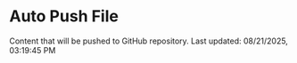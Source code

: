 # Auto Push File

Content that will be pushed to GitHub repository.
Last updated: 08/21/2025, 03:19:45 PM